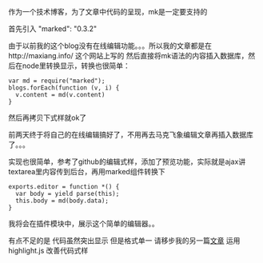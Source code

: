 作为一个技术博客，为了文章中代码的呈现，mk是一定要支持的

首先引入 "marked": "0.3.2"

由于以前我的这个blog没有在线编辑功能。。。所以我的文章都是在http://maxiang.info/ 这个网站上写的 然后直接将mk语法的内容插入数据库，然后在node里转换显示，转换也很简单：

```
var md = require("marked");
blogs.forEach(function (v, i) {
  v.content = md(v.content)
}
```

然后再拷贝下式样就ok了

前两天终于将自己的在线编辑搞好了，不用再去马克飞象编辑文章再插入数据库了。。。

实现也很简单，参考了github的编辑式样，添加了预览功能，实际就是ajax讲textarea里内容传到后台，再用marked组件转换下

```
exports.editor = function *() {
  var body = yield parse(this);
  this.body = md(body.data);
}
```

我将会在插件模块中，展示这个简单的编辑器。。

有点不足的是 代码虽然突出显示 但是格式单一 请移步我的另一篇[文章](http://renjm.com/blog/10) 运用highlight.js 改善代码式样